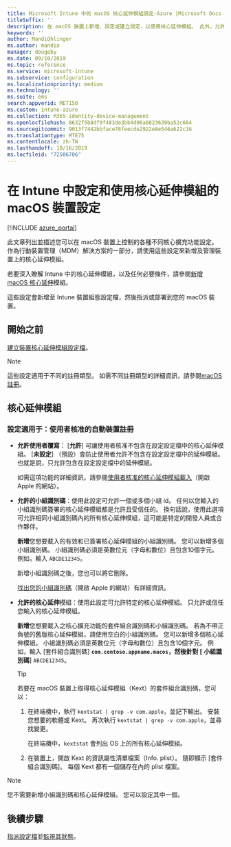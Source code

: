 ```yaml
---
title: Microsoft Intune 中的 macOS 核心延伸模組設定-Azure |Microsoft Docs
titleSuffix: ''
description: 在 macOS 裝置上新增、設定或建立設定，以使用核心延伸模組。 此外，允許使用者覆寫核准的延伸模組、允許來自小組識別碼的所有延伸模組，或允許 Microsoft Intune 中的特定延伸模組或應用程式。
keywords: ''
author: MandiOhlinger
ms.author: mandia
manager: dougeby
ms.date: 09/10/2019
ms.topic: reference
ms.service: microsoft-intune
ms.subservice: configuration
ms.localizationpriority: medium
ms.technology: ''
ms.suite: ems
search.appverid: MET150
ms.custom: intune-azure
ms.collection: M365-identity-device-management
ms.openlocfilehash: 8632f5b8df0f483de3bb4d06a6823639ba52c604
ms.sourcegitcommit: 9013f7442bbface78feecde2922e8e546a622c16
ms.translationtype: MTE75
ms.contentlocale: zh-TW
ms.lasthandoff: 10/16/2019
ms.locfileid: "72506706"
---
```

# <a name="macos-device-settings-to-configure-and-use-kernel-extensions-in-intune"></a>在 Intune 中設定和使用核心延伸模組的 macOS 裝置設定

[!INCLUDE [azure_portal](../includes/azure_portal.md)]

此文章列出並描述您可以在 macOS 裝置上控制的各種不同核心擴充功能設定。 作為行動裝置管理（MDM）解決方案的一部分，請使用這些設定來新增及管理裝置上的核心延伸模組。

若要深入瞭解 Intune 中的核心延伸模組，以及任何必要條件，請參閱[新增 macOS 核心延伸](../kernel-extensions-overview-macos.md)模組。

這些設定會新增至 Intune 裝置組態設定檔，然後指派或部署到您的 macOS 裝置。

## <a name="before-you-begin"></a>開始之前

[建立裝置核心延伸模組設定檔](../kernel-extensions-overview-macos.md)。

> [!NOTE]
> 這些設定適用于不同的註冊類型。 如需不同註冊類型的詳細資訊，請參閱[macOS 註冊](../macos-enroll.md)。

## <a name="kernel-extensions"></a>核心延伸模組

### <a name="settings-apply-to-user-approved-automated-device-enrollment"></a>設定適用于：使用者核准的自動裝置註冊

- **允許使用者覆寫**： [**允許**] 可讓使用者核准不包含在設定設定檔中的核心延伸模組。 [**未設定**] （預設）會防止使用者允許不包含在設定設定檔中的延伸模組。 也就是說，只允許包含在設定設定檔中的延伸模組。

  如需這項功能的詳細資訊，請參閱[使用者核准的核心延伸模組載入](https://developer.apple.com/library/archive/technotes/tn2459/_index.html)（開啟 Apple 的網站）。

- **允許的小組識別碼**：使用此設定可允許一個或多個小組 id。 任何以您輸入的小組識別碼簽署的核心延伸模組都是允許且受信任的。 換句話說，使用此選項可允許相同小組識別碼內的所有核心延伸模組，這可能是特定的開發人員或合作夥伴。

  **新增**您想要載入的有效和已簽署核心延伸模組的小組識別碼。 您可以新增多個小組識別碼。 小組識別碼必須是英數位元（字母和數位）且包含10個字元。 例如，輸入 `ABCDE12345`。

  新增小組識別碼之後，您也可以將它刪除。

  [找出您的小組識別碼](https://help.apple.com/developer-account/#/dev55c3c710c)（開啟 Apple 的網站）有詳細資訊。

- **允許的核心延伸**模組：使用此設定可允許特定的核心延伸模組。 只允許或信任您輸入的核心延伸模組。 

  **新增**您想要載入之核心擴充功能的套件組合識別碼和小組識別碼。 若為不帶正負號的舊版核心延伸模組，請使用空白的小組識別碼。 您可以新增多個核心延伸模組。 小組識別碼必須是英數位元（字母和數位）且包含10個字元。 例如，輸入 [套件組合識別碼] **`com.contoso.appname.macos`，然後針對 [** **小組識別碼**] `ABCDE12345`。

  > [!TIP]
  > 若要在 macOS 裝置上取得核心延伸模組（Kext）的套件組合識別碼，您可以：
  >
  > 1. 在終端機中，執行 `kextstat | grep -v com.apple`，並記下輸出。 安裝您想要的軟體或 Kext。 再次執行 `kextstat | grep -v com.apple`，並尋找變更。
  >
  >    在終端機中，`kextstat` 會列出 OS 上的所有核心延伸模組。 
  >
  > 2. 在裝置上，開啟 Kext 的資訊屬性清單檔案（Info. plist）。 隨即顯示 [套件組合識別碼]。 每個 Kext 都有一個儲存在內的 plist 檔案。 

> [!NOTE]
> 您不需要新增小組識別碼和核心延伸模組。 您可以設定其中一個。

## <a name="next-steps"></a>後續步驟

[指派設定檔](../device-profile-assign.md)並[監視其狀態](../device-profile-monitor.md)。
